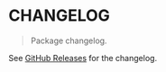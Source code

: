 # CHANGELOG

> Package changelog.

See [GitHub Releases](https://github.com/stdlib-js/stats-incr/releases) for the changelog.